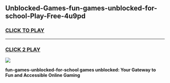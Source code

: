 
## Unblocked-Games-fun-games-unblocked-for-school-Play-Free-4u9pd
<h3>
<a href="https://premium76.site?title=fun-games-unblocked-for-school&ref=24M">CLICK TO PLAY</a></h3>
<hr>

<h3>
<a href="https://premium76.site?title=fun-games-unblocked-for-school&ref=24M">CLICK 2 PLAY</a>
  
</h3>

<a href="https://premium76.site?title=fun-games-unblocked-for-school&ref=24M"><img src="https://clearcache.store/games.png"></a>


**fun-games-unblocked-for-school games unblocked: Your Gateway to Fun and Accessible Online Gaming**
